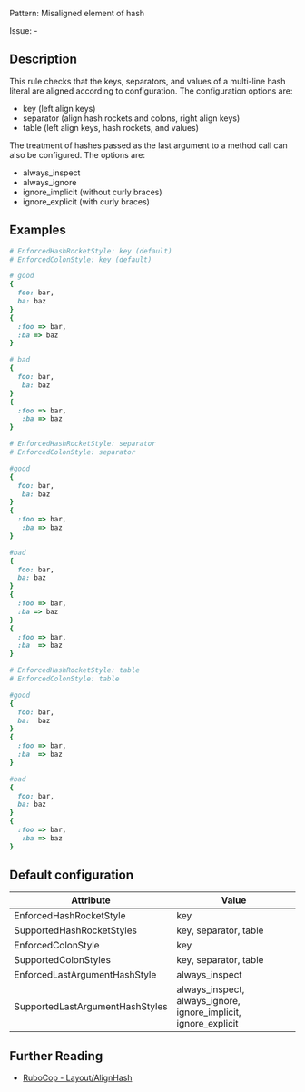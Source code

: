 Pattern: Misaligned element of hash

Issue: -

## Description

This rule checks that the keys, separators, and values of a multi-line hash
literal are aligned according to configuration. The configuration
options are:

  - key (left align keys)
  - separator (align hash rockets and colons, right align keys)
  - table (left align keys, hash rockets, and values)

The treatment of hashes passed as the last argument to a method call
can also be configured. The options are:

  - always_inspect
  - always_ignore
  - ignore_implicit (without curly braces)
  - ignore_explicit (with curly braces)

## Examples

```ruby
# EnforcedHashRocketStyle: key (default)
# EnforcedColonStyle: key (default)

# good
{
  foo: bar,
  ba: baz
}
{
  :foo => bar,
  :ba => baz
}

# bad
{
  foo: bar,
   ba: baz
}
{
  :foo => bar,
   :ba => baz
}
```
```ruby
# EnforcedHashRocketStyle: separator
# EnforcedColonStyle: separator

#good
{
  foo: bar,
   ba: baz
}
{
  :foo => bar,
   :ba => baz
}

#bad
{
  foo: bar,
  ba: baz
}
{
  :foo => bar,
  :ba => baz
}
{
  :foo => bar,
  :ba  => baz
}
```
```ruby
# EnforcedHashRocketStyle: table
# EnforcedColonStyle: table

#good
{
  foo: bar,
  ba:  baz
}
{
  :foo => bar,
  :ba  => baz
}

#bad
{
  foo: bar,
  ba: baz
}
{
  :foo => bar,
   :ba => baz
}
```

## Default configuration

Attribute | Value
--- | ---
EnforcedHashRocketStyle | key
SupportedHashRocketStyles | key, separator, table
EnforcedColonStyle | key
SupportedColonStyles | key, separator, table
EnforcedLastArgumentHashStyle | always_inspect
SupportedLastArgumentHashStyles | always_inspect, always_ignore, ignore_implicit, ignore_explicit

## Further Reading

* [RuboCop - Layout/AlignHash](https://docs.rubocop.org/rubocop/cops_layout.html#layoutalignhash)
